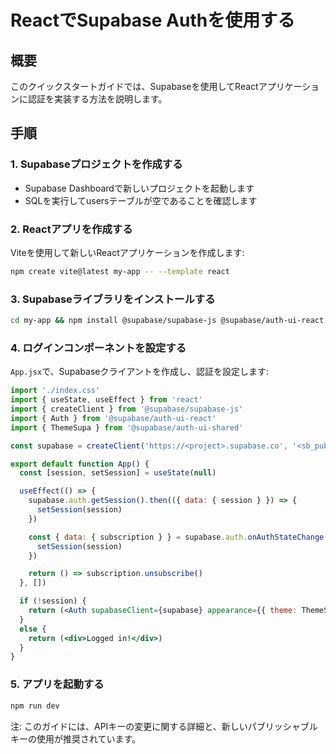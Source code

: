 # ReactでSupabase Authを使用する

## 概要
このクイックスタートガイドでは、Supabaseを使用してReactアプリケーションに認証を実装する方法を説明します。

## 手順

### 1. Supabaseプロジェクトを作成する
- Supabase Dashboardで新しいプロジェクトを起動します
- SQLを実行してusersテーブルが空であることを確認します

### 2. Reactアプリを作成する
Viteを使用して新しいReactアプリケーションを作成します:
```bash
npm create vite@latest my-app -- --template react
```

### 3. Supabaseライブラリをインストールする
```bash
cd my-app && npm install @supabase/supabase-js @supabase/auth-ui-react @supabase/auth-ui-shared
```

### 4. ログインコンポーネントを設定する
`App.jsx`で、Supabaseクライアントを作成し、認証を設定します:

```jsx
import './index.css'
import { useState, useEffect } from 'react'
import { createClient } from '@supabase/supabase-js'
import { Auth } from '@supabase/auth-ui-react'
import { ThemeSupa } from '@supabase/auth-ui-shared'

const supabase = createClient('https://<project>.supabase.co', '<sb_publishable_... or anon key>')

export default function App() {
  const [session, setSession] = useState(null)

  useEffect(() => {
    supabase.auth.getSession().then(({ data: { session } }) => {
      setSession(session)
    })

    const { data: { subscription } } = supabase.auth.onAuthStateChange((_event, session) => {
      setSession(session)
    })

    return () => subscription.unsubscribe()
  }, [])

  if (!session) {
    return (<Auth supabaseClient={supabase} appearance={{ theme: ThemeSupa }} />)
  }
  else {
    return (<div>Logged in!</div>)
  }
}
```

### 5. アプリを起動する
```bash
npm run dev
```

注: このガイドには、APIキーの変更に関する詳細と、新しいパブリッシャブルキーの使用が推奨されています。
